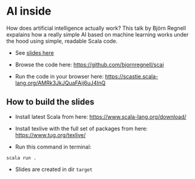 # AI inside

How does artificial intelligence actually work? This talk by Björn Regnell expalains how a really simple AI based on machine learning works under the hood using simple, readable Scala code. 

* See [slides here](https://github.com/bjornregnell/AI-inside/releases)  

* Browse the code here: https://github.com/bjornregnell/scai

* Run the code in your browser here: https://scastie.scala-lang.org/AMRk3JkJQuaFAij6uJ4InQ

## How to build the slides

* Install latest Scala from here: https://www.scala-lang.org/download/

* Install texlive with the full set of packages from here: https://www.tug.org/texlive/

* Run this command in terminal:

```
scala run .
```

* Slides are created in dir `target`